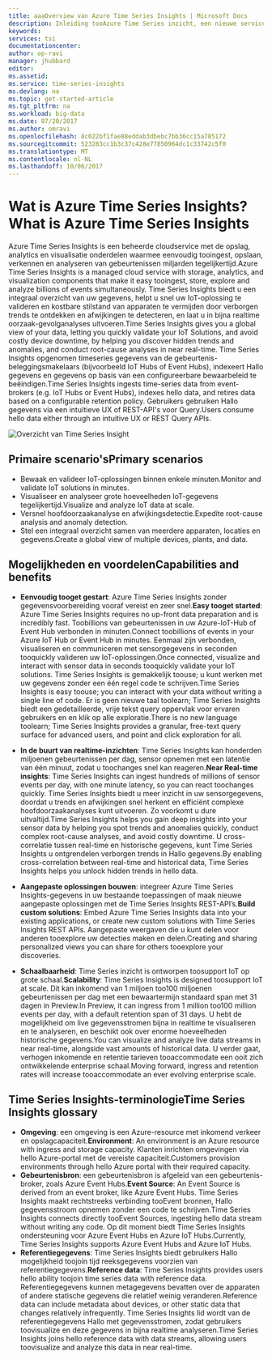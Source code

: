 ```yaml
---
title: aaaOverview van Azure Time Series Insights | Microsoft Docs
description: Inleiding tooAzure Time Series inzicht, een nieuwe service voor het time series-gegevensanalyse en IoT-oplossingen
keywords: 
services: tsi
documentationcenter: 
author: op-ravi
manager: jhubbard
editor: 
ms.assetid: 
ms.service: time-series-insights
ms.devlang: na
ms.topic: get-started-article
ms.tgt_pltfrm: na
ms.workload: big-data
ms.date: 07/20/2017
ms.author: omravi
ms.openlocfilehash: 8c022bf1fae88eddab3dbebc7bb36cc15a785172
ms.sourcegitcommit: 523283cc1b3c37c428e77850964dc1c33742c5f0
ms.translationtype: MT
ms.contentlocale: nl-NL
ms.lasthandoff: 10/06/2017
---
```

# <a name="what-is-azure-time-series-insights"></a><span data-ttu-id="69b65-103">Wat is Azure Time Series Insights?</span><span class="sxs-lookup"><span data-stu-id="69b65-103">What is Azure Time Series Insights</span></span>

<span data-ttu-id="69b65-104">Azure Time Series Insights is een beheerde cloudservice met de opslag, analytics en visualisatie onderdelen waarmee eenvoudig tooingest, opslaan, verkennen en analyseren van gebeurtenissen miljarden tegelijkertijd.</span><span class="sxs-lookup"><span data-stu-id="69b65-104">Azure Time Series Insights is a managed cloud service with storage, analytics, and visualization components that make it easy tooingest, store, explore and analyze billions of events simultaneously.</span></span> <span data-ttu-id="69b65-105">Time Series Insights biedt u een integraal overzicht van uw gegevens, helpt u snel uw IoT-oplossing te valideren en kostbare stilstand van apparaten te vermijden door verborgen trends te ontdekken en afwijkingen te detecteren, en laat u in bijna realtime oorzaak-gevolganalyses uitvoeren.</span><span class="sxs-lookup"><span data-stu-id="69b65-105">Time Series Insights gives you a global view of your data, letting you quickly validate your IoT Solutions, and avoid costly device downtime, by helping you discover hidden trends and anomalies, and conduct root-cause analyses in near real-time.</span></span> <span data-ttu-id="69b65-106">Time Series Insights opgenomen timeseries gegevens van de gebeurtenis-beleggingsmakelaars (bijvoorbeeld IoT Hubs of Event Hubs), indexeert Hallo gegevens en gegevens op basis van een configureerbare bewaarbeleid te beëindigen.</span><span class="sxs-lookup"><span data-stu-id="69b65-106">Time Series Insights ingests time-series data from event-brokers (e.g. IoT Hubs or Event Hubs), indexes hello data, and retires data based on a configurable retention policy.</span></span> <span data-ttu-id="69b65-107">Gebruikers gebruiken Hallo gegevens via een intuïtieve UX of REST-API's voor Query.</span><span class="sxs-lookup"><span data-stu-id="69b65-107">Users consume hello data either through an intuitive UX or REST Query APIs.</span></span>

![Overzicht van Time Series Insight](media/overview/time-series-insights-overview-flow.png)

## <a name="primary-scenarios"></a><span data-ttu-id="69b65-109">Primaire scenario's</span><span class="sxs-lookup"><span data-stu-id="69b65-109">Primary scenarios</span></span>

* <span data-ttu-id="69b65-110">Bewaak en valideer IoT-oplossingen binnen enkele minuten.</span><span class="sxs-lookup"><span data-stu-id="69b65-110">Monitor and validate IoT solutions in minutes.</span></span>
* <span data-ttu-id="69b65-111">Visualiseer en analyseer grote hoeveelheden IoT-gegevens tegelijkertijd.</span><span class="sxs-lookup"><span data-stu-id="69b65-111">Visualize and analyze IoT data at scale.</span></span>
* <span data-ttu-id="69b65-112">Versnel hoofdoorzaakanalyse en afwijkingsdetectie.</span><span class="sxs-lookup"><span data-stu-id="69b65-112">Expedite root-cause analysis and anomaly detection.</span></span>
* <span data-ttu-id="69b65-113">Stel een integraal overzicht samen van meerdere apparaten, locaties en gegevens.</span><span class="sxs-lookup"><span data-stu-id="69b65-113">Create a global view of multiple devices, plants, and data.</span></span>

## <a name="capabilities-and-benefits"></a><span data-ttu-id="69b65-114">Mogelijkheden en voordelen</span><span class="sxs-lookup"><span data-stu-id="69b65-114">Capabilities and benefits</span></span>

* <span data-ttu-id="69b65-115">**Eenvoudig tooget gestart**: Azure Time Series Insights zonder gegevensvoorbereiding vooraf vereist en zeer snel.</span><span class="sxs-lookup"><span data-stu-id="69b65-115">**Easy tooget started**: Azure Time Series Insights requires no up-front data preparation and is incredibly fast.</span></span> <span data-ttu-id="69b65-116">Toobillions van gebeurtenissen in uw Azure-IoT-Hub of Event Hub verbonden in minuten.</span><span class="sxs-lookup"><span data-stu-id="69b65-116">Connect toobillions of events in your Azure IoT Hub or Event Hub in minutes.</span></span> <span data-ttu-id="69b65-117">Eenmaal zijn verbonden, visualiseren en communiceren met sensorgegevens in seconden tooquickly valideren uw IoT-oplossingen.</span><span class="sxs-lookup"><span data-stu-id="69b65-117">Once connected, visualize and interact with sensor data in seconds tooquickly validate your IoT solutions.</span></span> <span data-ttu-id="69b65-118">Time Series Insights is gemakkelijk toouse; u kunt werken met uw gegevens zonder een één regel code te schrijven.</span><span class="sxs-lookup"><span data-stu-id="69b65-118">Time Series Insights is easy toouse; you can interact with your data without writing a single line of code.</span></span>  <span data-ttu-id="69b65-119">Er is geen nieuwe taal toolearn; Time Series Insights biedt een gedetailleerde, vrije tekst query oppervlak voor ervaren gebruikers en en klik op alle exploratie.</span><span class="sxs-lookup"><span data-stu-id="69b65-119">There is no new language toolearn; Time Series Insights provides a granular, free-text query surface for advanced users, and point and click exploration for all.</span></span>

* <span data-ttu-id="69b65-120">**In de buurt van realtime-inzichten**: Time Series Insights kan honderden miljoenen gebeurtenissen per dag, sensor opnemen met een latentie van één minuut, zodat u toochanges snel kan reageren.</span><span class="sxs-lookup"><span data-stu-id="69b65-120">**Near Real-time insights**: Time Series Insights can ingest hundreds of millions of sensor events per day, with one minute latency, so you can react toochanges quickly.</span></span> <span data-ttu-id="69b65-121">Time Series Insights biedt u meer inzicht in uw sensorgegevens, doordat u trends en afwijkingen snel herkent en efficiënt complexe hoofdoorzaakanalyses kunt uitvoeren. Zo voorkomt u dure uitvaltijd.</span><span class="sxs-lookup"><span data-stu-id="69b65-121">Time Series Insights helps you gain deep insights into your sensor data by helping you spot trends and anomalies quickly, conduct complex root-cause analyses, and avoid costly downtime.</span></span> <span data-ttu-id="69b65-122">U cross-correlatie tussen real-time en historische gegevens, kunt Time Series Insights u ontgrendelen verborgen trends in Hallo gegevens.</span><span class="sxs-lookup"><span data-stu-id="69b65-122">By enabling cross-correlation between real-time and historical data, Time Series Insights helps you unlock hidden trends in hello data.</span></span>

* <span data-ttu-id="69b65-123">**Aangepaste oplossingen bouwen**: integreer Azure Time Series Insights-gegevens in uw bestaande toepassingen of maak nieuwe aangepaste oplossingen met de Time Series Insights REST-API’s.</span><span class="sxs-lookup"><span data-stu-id="69b65-123">**Build custom solutions**: Embed Azure Time Series Insights data into your existing applications, or create new custom solutions with Time Series Insights REST APIs.</span></span> <span data-ttu-id="69b65-124">Aangepaste weergaven die u kunt delen voor anderen tooexplore uw detecties maken en delen.</span><span class="sxs-lookup"><span data-stu-id="69b65-124">Creating and sharing personalized views you can share for others tooexplore your discoveries.</span></span>

* <span data-ttu-id="69b65-125">**Schaalbaarheid**: Time Series inzicht is ontworpen toosupport IoT op grote schaal.</span><span class="sxs-lookup"><span data-stu-id="69b65-125">**Scalability**: Time Series Insights is designed toosupport IoT at scale.</span></span> <span data-ttu-id="69b65-126">Dit kan inkomend van 1 miljoen too100 miljoenen gebeurtenissen per dag met een bewaartermijn standaard span met 31 dagen in Preview.</span><span class="sxs-lookup"><span data-stu-id="69b65-126">In Preview, it can ingress from 1 million too100 million events per day, with a default retention span of 31 days.</span></span> <span data-ttu-id="69b65-127">U hebt de mogelijkheid om live gegevensstromen bijna in realtime te visualiseren en te analyseren, en beschikt ook over enorme hoeveelheden historische gegevens.</span><span class="sxs-lookup"><span data-stu-id="69b65-127">You can visualize and analyze live data streams in near real-time, alongside vast amounts of historical data.</span></span> <span data-ttu-id="69b65-128">U verder gaat, verhogen inkomende en retentie tarieven tooaccommodate een ooit zich ontwikkelende enterprise schaal.</span><span class="sxs-lookup"><span data-stu-id="69b65-128">Moving forward, ingress and retention rates will increase tooaccommodate an ever evolving enterprise scale.</span></span>

## <a name="time-series-insights-glossary"></a><span data-ttu-id="69b65-129">Time Series Insights-terminologie</span><span class="sxs-lookup"><span data-stu-id="69b65-129">Time Series Insights glossary</span></span>

* <span data-ttu-id="69b65-130">**Omgeving**: een omgeving is een Azure-resource met inkomend verkeer en opslagcapaciteit.</span><span class="sxs-lookup"><span data-stu-id="69b65-130">**Environment**: An environment is an Azure resource with ingress and storage capacity.</span></span>  <span data-ttu-id="69b65-131">Klanten inrichten omgevingen via hello Azure-portal met de vereiste capaciteit.</span><span class="sxs-lookup"><span data-stu-id="69b65-131">Customers provision environments through hello Azure portal with their required capacity.</span></span>
* <span data-ttu-id="69b65-132">**Gebeurtenisbron**: een gebeurtenisbron is afgeleid van een gebeurtenis-broker, zoals Azure Event Hubs.</span><span class="sxs-lookup"><span data-stu-id="69b65-132">**Event Source**: An Event Source is derived from an event broker, like Azure Event Hubs.</span></span>  <span data-ttu-id="69b65-133">Time Series Insights maakt rechtstreeks verbinding tooEvent bronnen, Hallo gegevensstroom opnemen zonder een code te schrijven.</span><span class="sxs-lookup"><span data-stu-id="69b65-133">Time Series Insights connects directly tooEvent Sources, ingesting hello data stream without writing any code.</span></span> <span data-ttu-id="69b65-134">Op dit moment biedt Time Series Insights ondersteuning voor Azure Event Hubs en Azure IoT Hubs.</span><span class="sxs-lookup"><span data-stu-id="69b65-134">Currently, Time Series Insights supports Azure Event Hubs and Azure IoT Hubs.</span></span>
* <span data-ttu-id="69b65-135">**Referentiegegevens**: Time Series Insights biedt gebruikers Hallo mogelijkheid toojoin tijd reeksgegevens voorzien van referentiegegevens.</span><span class="sxs-lookup"><span data-stu-id="69b65-135">**Reference data**: Time Series Insights provides users hello ability toojoin time series data with reference data.</span></span>  <span data-ttu-id="69b65-136">Referentiegegevens kunnen metagegevens bevatten over de apparaten of andere statische gegevens die relatief weinig veranderen.</span><span class="sxs-lookup"><span data-stu-id="69b65-136">Reference data can include metadata about devices, or other static data that changes relatively infrequently.</span></span> <span data-ttu-id="69b65-137">Time Series Insights lid wordt van de referentiegegevens Hallo met gegevensstromen, zodat gebruikers toovisualize en deze gegevens in bijna realtime analyseren.</span><span class="sxs-lookup"><span data-stu-id="69b65-137">Time Series Insights joins hello reference data with data streams, allowing users toovisualize and analyze this data in near real-time.</span></span>
